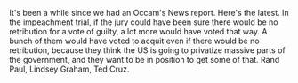 It's been a while since we had an Occam's News report. Here's the latest. In the impeachment trial, if the jury could have been sure there would be no retribution for a vote of guilty, a lot more would have voted that way. A bunch of them would have voted to acquit even if there would be no retribution, because they think the US is going to privatize massive parts of the government, and they want to be in position to get some of that. Rand Paul, Lindsey Graham, Ted Cruz.
